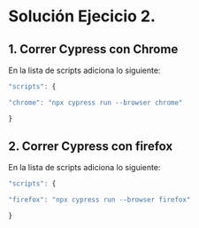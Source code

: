 # Solución Ejecicio 2.

## 1. Correr Cypress con Chrome

En la lista de scripts adiciona lo siguiente:

```javascript
"scripts": {

"chrome": "npx cypress run --browser chrome"

}
```


## 2. Correr Cypress con firefox

En la lista de scripts adiciona lo siguiente:

```javascript
"scripts": {

"firefox": "npx cypress run --browser firefox"

}
```

